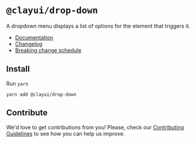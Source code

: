 # `@clayui/drop-down`

A dropdown menu displays a list of options for the element that triggers it.

-   [Documentation](https://clayui.com/docs/components/drop-down.html)
-   [Changelog](./CHANGELOG.md)
-   [Breaking change schedule](./BREAKING.md)

## Install

Run `yarn`

```shell
yarn add @clayui/drop-down
```

## Contribute

We'd love to get contributions from you! Please, check our [Contributing Guidelines](https://github.com/liferay/clay/blob/master/CONTRIBUTING.md) to see how you can help us improve.
